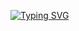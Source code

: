 [![Typing SVG](https://readme-typing-svg.herokuapp.com?font=Fira+Code&size=22&pause=1000&center=true&width=1000&lines=average+typescript+enjoyer)](https://git.io/typing-svg)
